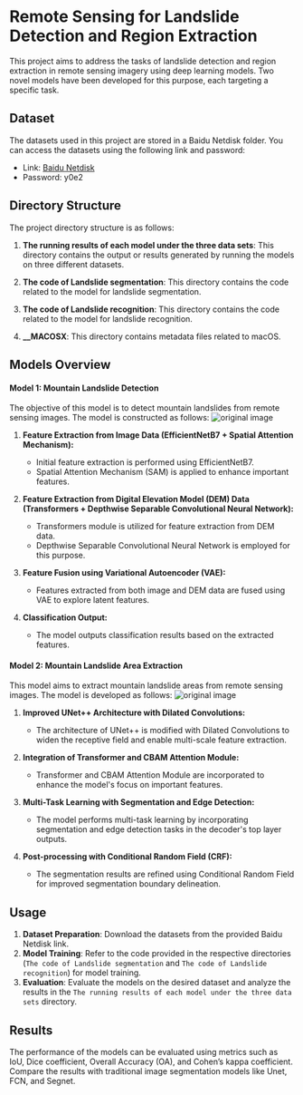 

# Remote Sensing for Landslide Detection and Region Extraction

This project aims to address the tasks of landslide detection and region extraction in remote sensing imagery using deep learning models. Two novel models have been developed for this purpose, each targeting a specific task.

## Dataset

The datasets used in this project are stored in a Baidu Netdisk folder. You can access the datasets using the following link and password:

- Link: [Baidu Netdisk](https://pan.baidu.com/s/116ibMmPsE7D8Y3kD6qb3bA)
- Password: y0e2

## Directory Structure

The project directory structure is as follows:

1. **The running results of each model under the three data sets**: This directory contains the output or results generated by running the models on three different datasets.

2. **The code of Landslide segmentation**: This directory contains the code related to the model for landslide segmentation. 

3. **The code of Landslide recognition**: This directory contains the code related to the model for landslide recognition.

4. **__MACOSX**: This directory contains metadata files related to macOS.

## Models Overview

#### Model 1: Mountain Landslide Detection

The objective of this model is to detect mountain landslides from remote sensing images. The model is constructed as follows:
![original image](https://cdn.mathpix.com/snip/images/g9WNjpg8b0VtWTIcbfK_5OioyeQu1BfACoi99he6A9Q.original.fullsize.png)
1. **Feature Extraction from Image Data (EfficientNetB7 + Spatial Attention Mechanism):**
   - Initial feature extraction is performed using EfficientNetB7.
   - Spatial Attention Mechanism (SAM) is applied to enhance important features.
   
2. **Feature Extraction from Digital Elevation Model (DEM) Data (Transformers + Depthwise Separable Convolutional Neural Network):**
   - Transformers module is utilized for feature extraction from DEM data.
   - Depthwise Separable Convolutional Neural Network is employed for this purpose.
   
3. **Feature Fusion using Variational Autoencoder (VAE):**
   - Features extracted from both image and DEM data are fused using VAE to explore latent features.
   
4. **Classification Output:**
   - The model outputs classification results based on the extracted features.

#### Model 2: Mountain Landslide Area Extraction

This model aims to extract mountain landslide areas from remote sensing images. The model is developed as follows:
![original image](https://cdn.mathpix.com/snip/images/6szk4ab5mHtWSUnRpFosNok7Emdz_R4DJ-S9YVqdpyo.original.fullsize.png)

1. **Improved UNet++ Architecture with Dilated Convolutions:**
   - The architecture of UNet++ is modified with Dilated Convolutions to widen the receptive field and enable multi-scale feature extraction.

2. **Integration of Transformer and CBAM Attention Module:**
   - Transformer and CBAM Attention Module are incorporated to enhance the model's focus on important features.

3. **Multi-Task Learning with Segmentation and Edge Detection:**
   - The model performs multi-task learning by incorporating segmentation and edge detection tasks in the decoder's top layer outputs.

4. **Post-processing with Conditional Random Field (CRF):**
   - The segmentation results are refined using Conditional Random Field for improved segmentation boundary delineation.

## Usage

1. **Dataset Preparation**: Download the datasets from the provided Baidu Netdisk link.
2. **Model Training**: Refer to the code provided in the respective directories (`The code of Landslide segmentation` and `The code of Landslide recognition`) for model training.
3. **Evaluation**: Evaluate the models on the desired dataset and analyze the results in the `The running results of each model under the three data sets` directory.

## Results

The performance of the models can be evaluated using metrics such as IoU, Dice coefficient, Overall Accuracy (OA), and Cohen’s kappa coefficient. Compare the results with traditional image segmentation models like Unet, FCN, and Segnet.
